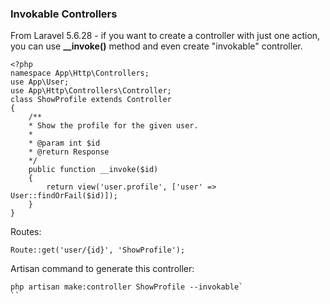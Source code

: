 ### Invokable Controllers
From Laravel 5.6.28 - if you want to create a controller with just one action, you can use <b>__invoke()</b> method and even create "invokable" controller.

```
<?php
namespace App\Http\Controllers;
use App\User;
use App\Http\Controllers\Controller;
class ShowProfile extends Controller
{
    /**
    * Show the profile for the given user.
    *
    * @param int $id
    * @return Response
    */
    public function __invoke($id)
    {
        return view('user.profile', ['user' => User::findOrFail($id)]);
    }
}
```
Routes:
```
Route::get('user/{id}', 'ShowProfile');
```
Artisan command to generate this controller:
```
php artisan make:controller ShowProfile --invokable`
``
